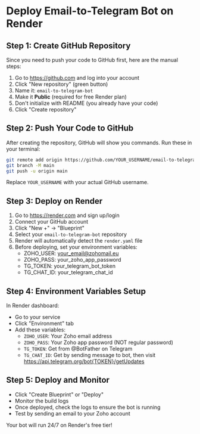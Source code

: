 # Deploy Email-to-Telegram Bot on Render

## Step 1: Create GitHub Repository

Since you need to push your code to GitHub first, here are the manual steps:

1. Go to https://github.com and log into your account
2. Click "New repository" (green button)
3. Name it: `email-to-telegram-bot`
4. Make it **Public** (required for free Render plan)
5. Don't initialize with README (you already have your code)
6. Click "Create repository"

## Step 2: Push Your Code to GitHub

After creating the repository, GitHub will show you commands. Run these in your terminal:

```bash
git remote add origin https://github.com/YOUR_USERNAME/email-to-telegram-bot.git
git branch -M main
git push -u origin main
```

Replace `YOUR_USERNAME` with your actual GitHub username.

## Step 3: Deploy on Render

1. Go to https://render.com and sign up/login
2. Connect your GitHub account
3. Click "New +" → "Blueprint"
4. Select your `email-to-telegram-bot` repository
5. Render will automatically detect the `render.yaml` file
6. Before deploying, set your environment variables:
   - ZOHO_USER: your_email@zohomail.eu
   - ZOHO_PASS: your_zoho_app_password
   - TG_TOKEN: your_telegram_bot_token
   - TG_CHAT_ID: your_telegram_chat_id

## Step 4: Environment Variables Setup

In Render dashboard:
- Go to your service
- Click "Environment" tab
- Add these variables:
  - `ZOHO_USER`: Your Zoho email address
  - `ZOHO_PASS`: Your Zoho app password (NOT regular password)
  - `TG_TOKEN`: Get from @BotFather on Telegram
  - `TG_CHAT_ID`: Get by sending message to bot, then visit https://api.telegram.org/bot{TOKEN}/getUpdates

## Step 5: Deploy and Monitor

- Click "Create Blueprint" or "Deploy"
- Monitor the build logs
- Once deployed, check the logs to ensure the bot is running
- Test by sending an email to your Zoho account

Your bot will run 24/7 on Render's free tier!
